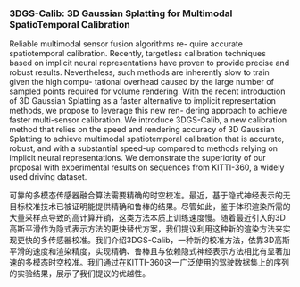 ### 3DGS-Calib: 3D Gaussian Splatting for Multimodal SpatioTemporal Calibration

Reliable multimodal sensor fusion algorithms re- quire accurate spatiotemporal calibration. Recently, targetless calibration techniques based on implicit neural representations have proven to provide precise and robust results. Nevertheless, such methods are inherently slow to train given the high compu- tational overhead caused by the large number of sampled points required for volume rendering. With the recent introduction of 3D Gaussian Splatting as a faster alternative to implicit representation methods, we propose to leverage this new ren- dering approach to achieve faster multi-sensor calibration. We introduce 3DGS-Calib, a new calibration method that relies on the speed and rendering accuracy of 3D Gaussian Splatting to achieve multimodal spatiotemporal calibration that is accurate, robust, and with a substantial speed-up compared to methods relying on implicit neural representations. We demonstrate the superiority of our proposal with experimental results on sequences from KITTI-360, a widely used driving dataset.

可靠的多模态传感器融合算法需要精确的时空校准。最近，基于隐式神经表示的无目标校准技术已被证明能提供精确和鲁棒的结果。尽管如此，鉴于体积渲染所需的大量采样点导致的高计算开销，这类方法本质上训练速度慢。随着最近引入的3D高斯平滑作为隐式表示方法的更快替代方案，我们提议利用这种新的渲染方法来实现更快的多传感器校准。我们介绍3DGS-Calib，一种新的校准方法，依靠3D高斯平滑的速度和渲染精度，实现精确、鲁棒且与依赖隐式神经表示方法相比有显著加速的多模态时空校准。我们通过在KITTI-360这一广泛使用的驾驶数据集上的序列的实验结果，展示了我们提议的优越性。

